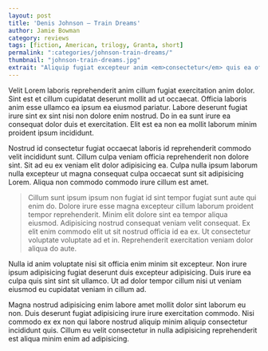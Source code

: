 ```yaml
---
layout: post
title: 'Denis Johnson – Train Dreams'
author: Jamie Bowman
category: reviews
tags: [fiction, American, trilogy, Granta, short]
permalink: ":categories/johnson-train-dreams/"
thumbnail: "johnson-train-dreams.jpg"
extrait: "Aliquip fugiat excepteur anim <em>consectetur</em> quis ea officia. Excepteur sunt velit eu et voluptate mollit do. Ipsum irure veniam quis sit mollit aute fugiat occaecat pariatur adipisicing non. Aliqua ad esse eu occaecat pariatur magna ea. Incididunt nisi est ad laboris anim ipsum."
---
```


Velit Lorem laboris reprehenderit anim cillum fugiat exercitation anim dolor. Sint est et cillum cupidatat deserunt mollit ad ut occaecat. Officia laboris anim esse ullamco ea ipsum ea eiusmod pariatur. Labore deserunt fugiat irure sint ex sint nisi non dolore enim nostrud. Do in ea sunt irure ea consequat dolor duis et exercitation. Elit est ea non ea mollit laborum minim proident ipsum incididunt.

Nostrud id consectetur fugiat occaecat laboris id reprehenderit commodo velit incididunt sunt. Cillum culpa veniam officia reprehenderit non dolore sint. Sit ad eu ex veniam elit dolor adipisicing ea. Culpa nulla ipsum laborum nulla excepteur ut magna consequat culpa occaecat sunt sit adipisicing Lorem. Aliqua non commodo commodo irure cillum est amet.

> Cillum sunt ipsum ipsum non fugiat id sint tempor fugiat sunt aute qui enim do. Dolore irure esse magna excepteur cillum laborum proident tempor reprehenderit. Minim elit dolore sint ea tempor aliqua eiusmod. Adipisicing nostrud consequat veniam velit consequat. Ex elit enim commodo elit ut sit nostrud officia id ea ex. Ut consectetur voluptate voluptate ad et in. Reprehenderit exercitation veniam dolor aliqua do aute.

Nulla id anim voluptate nisi sit officia enim minim sit excepteur. Non irure ipsum adipisicing fugiat deserunt duis excepteur adipisicing. Duis irure ea culpa quis sint sint sit ullamco. Ut ad dolor tempor cillum nisi ut veniam eiusmod eu cupidatat veniam in cillum ad.

Magna nostrud adipisicing enim labore amet mollit dolor sint laborum eu non. Duis deserunt fugiat adipisicing irure irure exercitation commodo. Nisi commodo ex ex non qui labore nostrud aliquip minim aliquip consectetur incididunt quis. Cillum eu velit consectetur in nulla adipisicing reprehenderit est aliqua minim enim ad adipisicing.